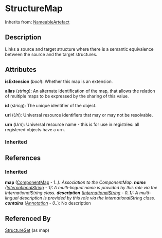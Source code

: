 
# StructureMap

Inherits from: [NameableArtefact](../Base/NameableArtefact.md)



## Description

Links a source and target structure where there is a semantic equivalence between the source and the target structures.


## Attributes

**isExtension** (*bool*): Whether this map is an extension.

**alias** (*string*): An alternate identification of the map, that allows the relation of multiple maps to be expressed by the sharing of this value.

**id** (*string*): The unique identifier of the object.

**uri** (*Url*): Universal resource identifiers that may or may not be resolvable.

**urn** (*Urn*): Universal resource name - this is for use in registries: all registered objects have a urn.

### Inherited



## References

### Inherited

**map** ([ComponentMap](ComponentMap.md) - 1..*): Association to the ComponentMap.
**name** ([InternationalString](../Base/InternationalString.md) - 1): A multi-lingual name is provided by this role via the InternationalString class.
**description** ([InternationalString](../Base/InternationalString.md) - 0..1): A multi-lingual description is provided by this role via the InternationalString class.
**contains** ([Annotation](../Base/Annotation.md) - 0..*): No description


## Referenced By

[StructureSet](StructureSet.md) (as map)


